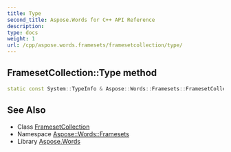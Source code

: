 ```yaml
---
title: Type
second_title: Aspose.Words for C++ API Reference
description: 
type: docs
weight: 1
url: /cpp/aspose.words.framesets/framesetcollection/type/
---
```

## FramesetCollection::Type method




```cpp
static const System::TypeInfo & Aspose::Words::Framesets::FramesetCollection::Type()
```

## See Also

* Class [FramesetCollection](../)
* Namespace [Aspose::Words::Framesets](../../)
* Library [Aspose.Words](../../../)

